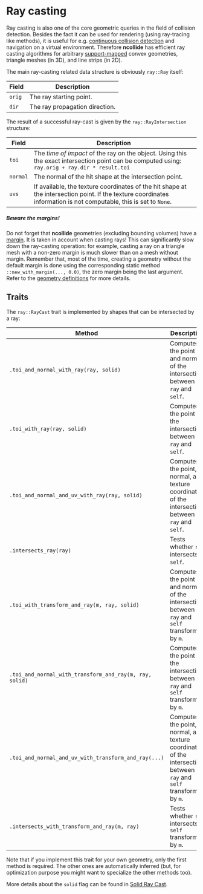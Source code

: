 # Ray casting

Ray casting is also one of the core geometric queries in the field of collision
detection. Besides the fact it can be used for rendering (using ray-tracing
like methods), it is useful for e.g. [continuous collision
detection](../collision_detection/time_of_impact.html) and navigation on a
virtual environment. Therefore **ncollide** has efficient ray casting
algorithms for arbitrary
[support-mapped](../geometric_representations/README.html) convex geometries,
triangle meshes (in 3D), and line strips (in 2D).


The main ray-casting related data structure is obviously `ray::Ray` itself:

| Field  | Description                    |
|--      | --                             |
| `orig` | The ray starting point.        |
| `dir`  | The ray propagation direction. |


The result of a successful ray-cast is given by the `ray::RayIntersection`
structure:

| Field         | Description                               |
|--             | --                                        |
| `toi`         | The _time of impact_ of the ray on the object. Using this the exact intersection point can be computed using: `ray.orig + ray.dir * result.toi` |
| `normal` | The normal of the hit shape at the intersection point.  |
| `uvs`    | If available, the texture coordinates of the hit shape at the intersection point. If the texture coordinates information is not computable, this is set to `None`. |

##### Beware the margins!

Do not forget that **ncollide** geometries (excluding bounding volumes) have a
[margin](../geometric_representations/README.html#margins). It is taken in
account when casting rays! This can significantly slow down the ray-casting
operation: for example, casting a ray on a triangle mesh with a non-zero margin
is much slower than on a mesh without margin. Remember that, most of the time,
creating a geometry without the default margin is done using the corresponding
static method `::new_with_margin(..., 0.0)`, the zero margin being the last
argument. Refer to the [geometry
definitions](../geometric_representations/simple_geometries.html) for more
details.

## Traits

The `ray::RayCast` trait is implemented by shapes that can be intersected by a
ray:

| Method | Description |
|--      | --          |
| `.toi_and_normal_with_ray(ray, solid)`                 | Computes the point and normal of the intersection between `ray` and `self`. |
| `.toi_with_ray(ray, solid)`                            | Computes the point of the intersection between `ray` and `self`. |
| `.toi_and_normal_and_uv_with_ray(ray, solid)`          | Computes the point, normal, and texture coordinates of the intersection between `ray` and `self`. |
| `.intersects_ray(ray)`                                 | Tests whether `ray` intersects `self`. |
| `.toi_with_transform_and_ray(m, ray, solid)`           | Computes the point and normal of the intersection between `ray` and `self` transformed by `m`. |
| `.toi_and_normal_with_transform_and_ray(m, ray, solid)`| Computes the point of the intersection between `ray` and `self` transformed by `m`. |
| `.toi_and_normal_and_uv_with_transform_and_ray(...)`   | Computes the point, normal, and texture coordinates of the intersection between `ray` and `self` transformed by `m`. |
| `.intersects_with_transform_and_ray(m, ray)`           | Tests whether `ray` intersects `self` transformed by `m`. |

Note that if you implement this trait for your own geometry, only the first
method is required. The other ones are automatically inferred (but, for
optimization purpose you might want to specialize the other methods too).

More details about the `solid` flag can be found in
[Solid Ray Cast](../ray_casting/solid_ray_cast.html).
